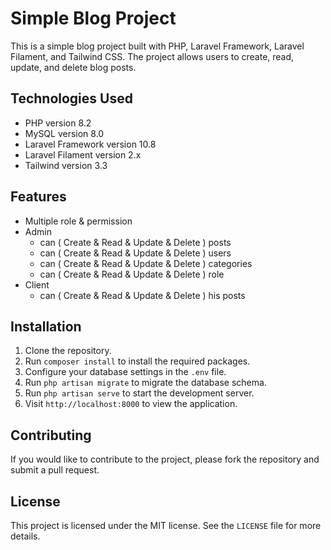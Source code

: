 # Simple Blog Project

This is a simple blog project built with PHP, Laravel Framework, Laravel Filament, and Tailwind CSS. The project allows users to create, read, update, and delete blog posts.

## Technologies Used

- PHP version 8.2
- MySQL version 8.0
- Laravel Framework version 10.8
- Laravel Filament version 2.x
- Tailwind version 3.3

## Features
- Multiple role & permission
- Admin
  - can ( Create & Read & Update & Delete ) posts
  - can ( Create & Read & Update & Delete ) users
  - can ( Create & Read & Update & Delete ) categories
  - can ( Create & Read & Update & Delete ) role
- Client
  - can ( Create & Read & Update & Delete ) his posts

## Installation

1. Clone the repository.
2. Run `composer install` to install the required packages.
3. Configure your database settings in the `.env` file.
4. Run `php artisan migrate` to migrate the database schema.
5. Run `php artisan serve` to start the development server.
6. Visit `http://localhost:8000` to view the application.

## Contributing

If you would like to contribute to the project, please fork the repository and submit a pull request.

## License

This project is licensed under the MIT license. See the `LICENSE` file for more details.
